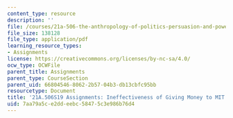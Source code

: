 ```yaml
---
content_type: resource
description: ''
file: /courses/21a-506-the-anthropology-of-politics-persuasion-and-power-spring-2019/7aa79a5ce2ddeebc58475c3e986b76d4_MIT21A_506S19_FinalPaperExample2.pdf
file_size: 138128
file_type: application/pdf
learning_resource_types:
- Assignments
license: https://creativecommons.org/licenses/by-nc-sa/4.0/
ocw_type: OCWFile
parent_title: Assignments
parent_type: CourseSection
parent_uid: 66804546-8062-2b57-04b3-db13cbfc95bb
resourcetype: Document
title: '21A.506S19 Assignments: Ineffectiveness of Giving Money to MIT'
uid: 7aa79a5c-e2dd-eebc-5847-5c3e986b76d4
---
```

